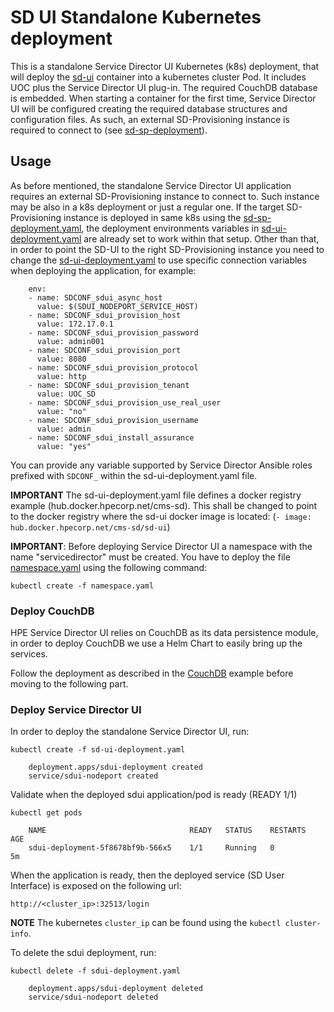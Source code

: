 SD UI Standalone Kubernetes deployment
=============================

This is a standalone Service Director UI Kubernetes (k8s) deployment, that will deploy the [sd-ui](/docker/images/sd-ui) container into a kubernetes cluster Pod. It includes UOC plus the Service Director UI plug-in. The required CouchDB database is embedded. When starting a container for the first time, Service Director UI will be configured creating the required database structures and configuration files. As such, an external SD-Provisioning instance is required to connect to (see [sd-sp-deployment](../sd-sp)).

Usage
-----

As before mentioned, the standalone Service Director UI application requires an external SD-Provisioning instance to connect to. Such instance may be also in a k8s deployment or just a regular one. If the target SD-Provisioning instance is deployed in same k8s using the [sd-sp-deployment.yaml](../sd-sp/sd-sp-deployment.yaml), the deployment environments variables in [sd-ui-deployment.yaml](sd-ui-deployment.yaml) are already set to work within that setup. Other than that, in order to point the SD-UI to the right SD-Provisioning instance you need to change the [sd-ui-deployment.yaml](sd-ui-deployment.yaml) to use specific connection variables when deploying the application, for example:

        env:
        - name: SDCONF_sdui_async_host
          value: $(SDUI_NODEPORT_SERVICE_HOST)
        - name: SDCONF_sdui_provision_host
          value: 172.17.0.1
        - name: SDCONF_sdui_provision_password
          value: admin001
        - name: SDCONF_sdui_provision_port
          value: 8080
        - name: SDCONF_sdui_provision_protocol
          value: http
        - name: SDCONF_sdui_provision_tenant
          value: UOC_SD
        - name: SDCONF_sdui_provision_use_real_user
          value: "no"
        - name: SDCONF_sdui_provision_username
          value: admin
        - name: SDCONF_sdui_install_assurance
          value: "yes"

You can provide any variable supported by Service Director Ansible roles prefixed with `SDCONF_` within the sd-ui-deployment.yaml file.

**IMPORTANT** The sd-ui-deployment.yaml file defines a docker registry example (hub.docker.hpecorp.net/cms-sd). This shall be changed to point to the docker registry where the sd-ui docker image is located: (`- image: hub.docker.hpecorp.net/cms-sd/sd-ui`)

**IMPORTANT**: Before deploying Service Director UI a namespace with the name "servicedirector" must be created. You have to deploy the file [namespace.yaml](../namespace.yaml) using the following command:

    kubectl create -f namespace.yaml

### Deploy CouchDB

HPE Service Director UI relies on CouchDB as its data persistence module, in order to deploy CouchDB we use a Helm Chart to easily bring up the services.

Follow the deployment as described in the [CouchDB](../../examples/couchdb) example before moving to the following part.

### Deploy Service Director UI

In order to deploy the standalone Service Director UI, run:

    kubectl create -f sd-ui-deployment.yaml

```
    deployment.apps/sdui-deployment created
    service/sdui-nodeport created
```

Validate when the deployed sdui application/pod is ready (READY 1/1)

    kubectl get pods

```
    NAME                                READY   STATUS    RESTARTS   AGE
    sdui-deployment-5f8678bf9b-566x5    1/1     Running   0          5m
```

When the application is ready, then the deployed service (SD User Interface) is exposed on the following url:

    http://<cluster_ip>:32513/login

**NOTE** The kubernetes `cluster_ip` can be found using the `kubectl cluster-info`.

To delete the sdui deployment, run:

    kubectl delete -f sdui-deployment.yaml

```
    deployment.apps/sdui-deployment deleted
    service/sdui-nodeport deleted
```
